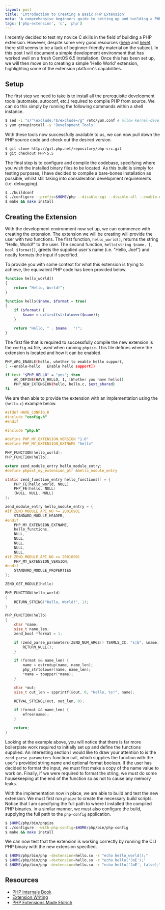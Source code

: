 ```yaml
---
layout: post
title: 'Introduction to Creating a Basic PHP Extension'
meta: 'A comprehensive beginners guide to setting up and building a PHP extension on CentOS, including environment setup, coding and testing.'
tags: ['php-extension', 'c', 'php']
---
```


I recently decided to test my novice C skills in the field of building a PHP extension.
However, despite some very good resources ([here](http://www.phpinternalsbook.com/) and [here](http://devzone.zend.com/303/extension-writing-part-i-introduction-to-php-and-zend/)), there still seems to be a lack of beginner-friendly material on the subject.
In this post I will document a simple development environment that has worked well on a fresh CentOS 6.5 installation.
Once this has been set up, we will then move on to creating a simple 'Hello World' extension, highlighting some of the extension platform's capabilities.

<!--more-->

## Setup

The first step we need to take is to install all the prerequisite development tools (automake, autoconf, etc.) required to compile PHP from source.
We can do this simply by running the following commands within a shell instance.

```bash
$ sed -i "s/^\exclude.*$/exclude=/g" /etc/yum.conf # allow kernel-devel package.
$ yum groupinstall -y 'Development Tools'
```

With these tools now successfully available to us, we can now pull down the PHP source code and check out the desired version.

```bash
$ git clone http://git.php.net/repository/php-src.git
$ git checkout PHP-5.5
```

The final step is to configure and compile the codebase, specifying where you wish the installed binary files to be located.
As this build is simply for testing purposes, I have decided to compile a bare-bones installation as possible, whilst still taking into consideration development requirements (i.e. debugging).

```bash
$ ./buildconf
$ ./configure --prefix=$HOME/php --disable-cgi --disable-all --enable-debug --enable-maintainer-zts
$ make && make install
```

## Creating the Extension

With the development environment now set up, we can commence with creating the extension.
The extension we will be creating will provide the user with two functions.
The first function, `hello_world()`, returns the string "Hello, World!" to the user.
The second function, `hello(string $name, [, bool $format])`, greets the supplied user's name (i.e. "Hello, Joe!") and neatly formats the input if specified.

To provide you with some context for what this extension is trying to achieve, the equivalent PHP code has been provided below.

```php
function hello_world()
{
    return "Hello, World!";
}

function hello($name, $format = true)
{
    if ($format) {
        $name = ucfirst(strtolower($name));
    }

    return "Hello, " . $name . "!";
}
```

The first file that is required to successfully compile the new extension is the `config.m4` file, used when running `phpize`.
This file defines where the extension is located and how it can be enabled.

```bash
PHP_ARG_ENABLE(hello, whether to enable hello support,
[ --enable-hello   Enable hello support])

if test "$PHP_HELLO" = "yes"; then
    AC_DEFINE(HAVE_HELLO, 1, [Whether you have hello])
    PHP_NEW_EXTENSION(hello, hello.c, $ext_shared)
fi
```

We are then able to provide the extension with an implementation using the (`hello.c`) example below.

```c
#ifdef HAVE_CONFIG_H
#include "config.h"
#endif

#include "php.h"

#define PHP_MY_EXTENSION_VERSION "1.0"
#define PHP_MY_EXTENSION_EXTNAME "hello"

PHP_FUNCTION(hello_world);
PHP_FUNCTION(hello);

extern zend_module_entry hello_module_entry;
#define phpext_my_extension_ptr &hello_module_entry

static zend_function_entry hello_functions[] = {
    PHP_FE(hello_world, NULL)
    PHP_FE(hello, NULL)
    {NULL, NULL, NULL}
};

zend_module_entry hello_module_entry = {
#if ZEND_MODULE_API_NO >= 20010901
    STANDARD_MODULE_HEADER,
#endif
    PHP_MY_EXTENSION_EXTNAME,
    hello_functions,
    NULL,
    NULL,
    NULL,
    NULL,
    NULL,
#if ZEND_MODULE_API_NO >= 20010901
    PHP_MY_EXTENSION_VERSION,
#endif
    STANDARD_MODULE_PROPERTIES
};

ZEND_GET_MODULE(hello)

PHP_FUNCTION(hello_world)
{
    RETURN_STRING("Hello, World!", 1);
}

PHP_FUNCTION(hello)
{
    char *name;
    size_t name_len;
    zend_bool *format = 1;

    if (zend_parse_parameters(ZEND_NUM_ARGS() TSRMLS_CC, "s|b", &name, &name_len, &format) == FAILURE) {
        RETURN_NULL();
    }

    if (format && name_len) {
        name = estrndup(name, name_len);
        php_strtolower(name, name_len);
        *name = toupper(*name);
    }

    char *out;
    size_t out_len = spprintf(&out, 0, "Hello, %s!", name);

    RETVAL_STRINGL(out, out_len, 0);

    if (format && name_len) {
        efree(name);
    }

    return;
}
```

Looking at the example above, you will notice that there is far more boilerplate work required to initially set up and define the functions supplied.
An interesting section I would like to draw your attention to is the `zend_parse_parameters` function call, which supplies the function with the user's provided string name and optional format boolean.
If the user has decided to format the input, we must first make a copy of the name value to work on.
Finally, if we were required to format the string, we must do some housekeeping at the end of the function so as not to cause any memory leaks.

With the implementation now in place, we are able to build and test the new extension.
We must first run `phpize` to create the necessary build scripts.
Notice that I am specifying the full path to where I installed the compiled PHP binaries.
In a similar manner, we must also configure the build, supplying the full path to the `php-config` application.

```bash
$ $HOME/php/bin/phpize
$ ./configure --with-php-config=$HOME/php/bin/php-config
$ make && make install
```

We can now test that the extension is working correctly by running the CLI PHP binary with the new extension specified.

```bash
$ $HOME/php/bin/php -dextension=hello.so -r "echo hello_world();"       # Hello, World!
$ $HOME/php/bin/php -dextension=hello.so -r "echo hello('JoE');"        # Hello, Joe!
$ $HOME/php/bin/php -dextension=hello.so -r "echo hello('JoE', false);" # Hello, JoE!
```

## Resources

- [PHP Internals Book](http://www.phpinternalsbook.com/)
- [Extension Writing](http://devzone.zend.com/303/extension-writing-part-i-introduction-to-php-and-zend/)
- [PHP Extensions Made Eldrich](http://www.kchodorow.com/blog/2011/08/11/php-extensions-made-eldrich-installing-php/)
